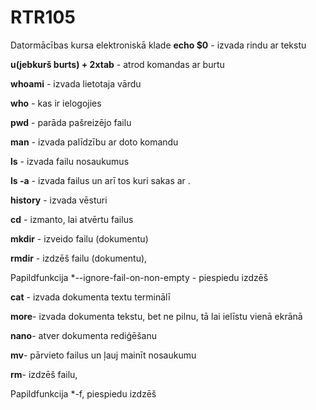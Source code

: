 # RTR105
Datormācības kursa elektroniskā klade
**echo $0** - izvada rindu ar tekstu

**u(jebkurš burts) + 2xtab** - atrod komandas ar burtu

**whoami** - izvada lietotaja vārdu

**who** - kas ir ielogojies

**pwd** - parāda pašreizējo failu

**man** - izvada palīdzību ar doto komandu

**ls** - izvada failu nosaukumus

**ls -a** - izvada failus un arī tos kuri sakas ar .

**history** - izvada vēsturi

**cd** - izmanto, lai atvērtu failus

**mkdir** - izveido failu (dokumentu)

**rmdir** -  izdzēš failu (dokumentu), 

Papildfunkcija
*--ignore-fail-on-non-empty - piespiedu izdzēš

**cat** - izvada dokumenta textu terminālī

**more**- izvada dokumenta tekstu, bet ne pilnu, tā lai ielīstu vienā ekrānā

**nano**- atver dokumenta rediģēšanu

**mv**- pārvieto failus un ļauj mainīt nosaukumu

**rm**- izdzēš failu,

Papildfunkcija *-f, piespiedu izdzēš

